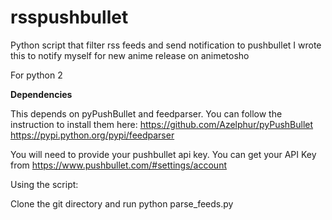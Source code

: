 rsspushbullet
============

Python script that filter rss feeds and send notification to pushbullet 
I wrote this to notify myself for new anime release on animetosho

For python 2

**Dependencies**

This depends on pyPushBullet and feedparser. 
You can follow the instruction to install them here:
https://github.com/Azelphur/pyPushBullet
https://pypi.python.org/pypi/feedparser

You will need to provide your pushbullet api key.
You can get your API Key from https://www.pushbullet.com/#settings/account

Using the script:

Clone the git directory and run
python parse_feeds.py
